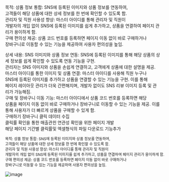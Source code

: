목적:
상품 정보 통합: SNS에 등록된 이미지와 상품 정보를 연동하여, <br/>
고객들이 해당 상품에 대한 상세 정보를 한 번에 확인할 수 있도록 함.<br/>
관리자 및 직원 사용성 향상: 마스터 아이디를 통해 관리자 및 직원이<br/>
 개발자의 개입 없이 SNS에 등록된 이미지를 쉽게 추가하고, 상품을 연결하여 페이지 관리가 용이하게 함.<br/>
구매 편의성 제공: 상품 코드 번호를 등록하면 페이지 이동 없이 바로 구매하거나<br/>
 장바구니로 이동할 수 있는 기능을 제공하여 사용자 편의성을 높임.<br/>
 
상세 내용:
SNS 이미지와 상품 정보 연동: SNS에 등록된 이미지를 통해 해당 상품의 상세 정보를 쉽게 확인할 수 있도록 연동 기능을 구현.<br/>
 관리자는 SNS 이미지와 상품을 손쉽게 연결하고, 고객에게 상품에 대한 설명을 제공.<br/>
마스터 아이디를 통한 이미지 및 상품 연결: 마스터 아이디를 사용해 직원 누구나<br/>
 SNS에 등록된 이미지를 추가하고 상품을 연결할 수 있는 기능을 구현. 이를 통해<br/>
 페이지 레이아웃 관리가 더욱 간편해지며, 개발자 없이도 SNS 리뷰 이미지 등록 및 관리가 가능해짐.<br/>
구매 및 장바구니 이동 기능: 마스터 아이디에서 상품 코드 번호를 등록하면 해당<br/>
 상품을 페이지 이동 없이 바로 구매하거나 장바구니로 이동할 수 있는 기능을 제공. 이를 통해 사용자가 더 빠르게 상품을 구매할 수 있게 함.<br/>
구매하기 장바구니 클릭 데이터 수집 <br/>
클릭률 확인을 통한 매출관읜 연관성 확인을 위한 페이지 개발<br/>
 해당 페이지 기간별 클릭률및 엑셀형식의 파일 다운로드 기능추가<br/>

 <div style="font-size:12px;margin:0 auto; width:800px;">
 목적:
 상품 정보 통합: SNS에 등록된 이미지와 상품 정보를 연동하여, <br/>
 고객들이 해당 상품에 대한 상세 정보를 한 번에 확인할 수 있도록 함.<br/>
 관리자 및 직원 사용성 향상: 마스터 아이디를 통해 관리자 및 직원이<br/>
  개발자의 개입 없이 SNS에 등록된 이미지를 쉽게 추가하고, 상품을 연결하여 페이지 관리가 용이하게 함.<br/>
 구매 편의성 제공: 상품 코드 번호를 등록하면 페이지 이동 없이 바로 구매하거나<br/>
  장바구니로 이동할 수 있는 기능을 제공하여 사용자 편의성을 높임.<br/>
   
 </div>

![image](https://github.com/user-attachments/assets/310e62da-51bf-495d-9668-822e3925d33a)
